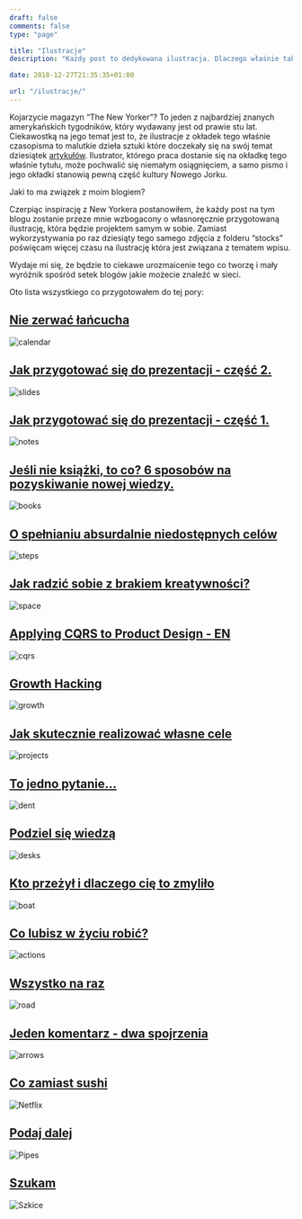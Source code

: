 ```yaml
---
draft: false
comments: false
type: "page"

title: "Ilustracje"
description: "Każdy post to dedykowana ilustracja. Dlaczego właśnie tak?"

date: 2018-12-27T21:35:35+01:00

url: "/ilustracje/"
---
```


Kojarzycie magazyn “The New Yorker”? To jeden z najbardziej znanych amerykańskich tygodników, który wydawany jest od prawie stu lat. Ciekawostką na jego temat jest to, że ilustracje z okładek tego właśnie czasopisma to malutkie dzieła sztuki które doczekały się na swój temat dziesiątek [artykułów](https://lithub.com/20-iconic-new-yorker-covers/). Ilustrator, którego praca dostanie się na okładkę tego właśnie tytułu, może pochwalić się niemałym osiągnięciem, a samo pismo i jego okładki stanowią pewną część kultury Nowego Jorku.

Jaki to ma związek z moim blogiem?

Czerpiąc inspirację z New Yorkera postanowiłem, że każdy post na tym blogu zostanie przeze mnie wzbogacony o własnoręcznie przygotowaną ilustrację, która będzie projektem samym w sobie. Zamiast wykorzystywania po raz dziesiąty tego samego zdjęcia z folderu “stocks” poświęcam więcej czasu na ilustrację która jest związana z tematem wpisu.

Wydaje mi się, że będzie to ciekawe urozmaicenie tego co tworzę i mały wyróżnik spośród setek blogów jakie możecie znaleźć w sieci.

Oto lista wszystkiego co przygotowałem do tej pory:

## [Nie zerwać łańcucha](/posts/nie-zerwac-lancucha/)

![calendar](/images/calendar.png)

## [Jak przygotować się do prezentacji - część 2.](/posts/jak-robic-dobre-slajdy-prezentacje/)

![slides](/images/how-to-talks/slides.gif)

## [Jak przygotować się do prezentacji - część 1.](/posts/przygotowanie-prezentacji/)

![notes](/images/how-to-talks/notes.png)


## [Jeśli nie książki, to co? 6 sposobów na pozyskiwanie nowej wiedzy.](/posts/co-zamiast-ksiazek/)

![books](/images/books.png)

## [O spełnianiu absurdalnie niedostępnych celów](/posts/spelnianie-niedostepnych-marzen/)

![steps](/images/steps.png)

## [Jak radzić sobie z brakiem kreatywności?](/posts/jak-radzic-sobie-z-brakiem-kreatywnosci/)

![space](/images/space.png)

## [Applying CQRS to Product Design - EN](/posts/applying-cqrs-to-product-design/)

![cqrs](/images/cqrs.png)

## [Growth Hacking](/posts/growth-hacking/)

![growth](/images/growth.png)

## [Jak skutecznie realizować własne cele](/posts/jak-skutecznie-realizowac-cele/)

![projects](/images/projects.jpg)

## [To jedno pytanie...](/posts/czym-jest-learney-agregator-wiedzy/)

![dent](/images/dent.png)

## [Podziel się wiedzą](/posts/co-daje-dzielenie-sie-wiedza/)

![desks](/images/desks.png)

## [Kto przeżył i dlaczego cię to zmyliło](/posts/czym-jest-survivorship-bias/)

![boat](/images/boat.png)

## [Co lubisz w życiu robić?](/posts/wartosci-wlasna-kariera/)

![actions](/images/actions.png)

## [Wszystko na raz](/posts/wszystko-na-raz/)

![road](/images/road.png)

## [Jeden komentarz - dwa spojrzenia](/posts/jak-reagowac-na-krytyke/)

![arrows](/images/arrows.png)

## [Co zamiast sushi](/posts/kultura-netflixa/)

![Netflix](/images/netflix.png)

## [Podaj dalej](/posts/zajecie-programisty/)

![Pipes](/images/pipes.png)

## [Szukam](/posts/szukam/)

![Szkice](/images/sketches.png)